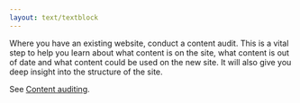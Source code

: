 ```yaml
---
layout: text/textblock
---
```


Where you have an existing website, conduct a content audit.  This is a vital step to help you learn about what content is on the site, what content is out of date and what content could be used on the new site. It will also give you deep insight into the structure of the site.

See [Content auditing](/content-strategy/content-auditing).



